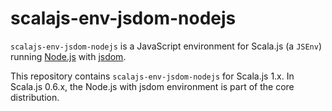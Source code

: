 # scalajs-env-jsdom-nodejs

`scalajs-env-jsdom-nodejs` is a JavaScript environment for Scala.js (a `JSEnv`)
running [Node.js](https://nodejs.org/) with
[jsdom](https://github.com/tmpvar/jsdom).

This repository contains `scalajs-env-jsdom-nodejs` for Scala.js 1.x. In
Scala.js 0.6.x, the Node.js with jsdom environment is part of the core
distribution.
